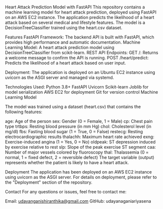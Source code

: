 Heart Attack Prediction Model with FastAPI
This repository contains a machine learning model for heart attack prediction, deployed using FastAPI on an AWS EC2 instance. The application predicts the likelihood of a heart attack based on several medical and lifestyle features. The model is a DecisionTreeClassifier trained using the heart.csv dataset.


Features
FastAPI Framework: The backend API is built with FastAPI, which provides high performance and automatic documentation.
Machine Learning Model: A heart attack prediction model using DecisionTreeClassifier from scikit-learn.
REST API Endpoints:
GET /: Returns a welcome message to confirm the API is running.
POST /heart/predict: Predicts the likelihood of a heart attack based on user input.

Deployment: The application is deployed on an Ubuntu EC2 instance using uvicorn as the ASGI server and managed via systemd.

Technologies Used:
Python 3.8+
FastAPI
Uvicorn
Scikit-learn
Joblib for model serialization
AWS EC2 for deployment
Git for version control
Machine Learning Model


The model was trained using a dataset (heart.csv) that contains the following features:

age: Age of the person
sex: Gender (0 = Female, 1 = Male)
cp: Chest pain type
trtbps: Resting blood pressure (in mm Hg)
chol: Cholesterol level (in mg/dl)
fbs: Fasting blood sugar (1 = True, 0 = False)
restecg: Resting electrocardiographic results
thalachh: Maximum heart rate achieved
exng: Exercise-induced angina (1 = Yes, 0 = No)
oldpeak: ST depression induced by exercise relative to rest
slp: Slope of the peak exercise ST segment
caa: Number of major vessels colored by fluoroscopy
thal: Thalassemia (0 = normal, 1 = fixed defect, 2 = reversible defect)
The target variable (output) represents whether the patient is likely to have a heart attack.


Deployment
The application has been deployed on an AWS EC2 instance using uvicorn as the ASGI server. For details on deployment, please refer to the "Deployment" section of the repository.

Contact
For any questions or issues, feel free to contact me:

Email: udayanganishiranthika@gmail.com
GitHub: udayanaganiariyasena
